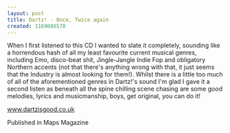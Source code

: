 ```yaml
---
layout: post
title: Dartz! - Once, Twice again
created: 1169086578
---
```

When I first listened to this CD I wanted to slate it completely, sounding like a horrendous hash of all my least favourite current musical genres, including Emo, disco-beat shit, Jingle-Jangle Indie Fop and obligatory Northern accents (not that there's anything wrong with that, it just seems that the Industry is almost looking for them!). Whilst there is a little too much of all of the aforementioned genres in Dartz!'s sound I'm glad I gave it a second listen as beneath all the spine chilling scene chasing are some good melodies, lyrics and musicmanship, boys, get original, you can do it!<p><a href='http://www.dartzisgood.co.uk' target='_blank'>www.dartzisgood.co.uk</a>
<p>Published in Maps Magazine</p>
